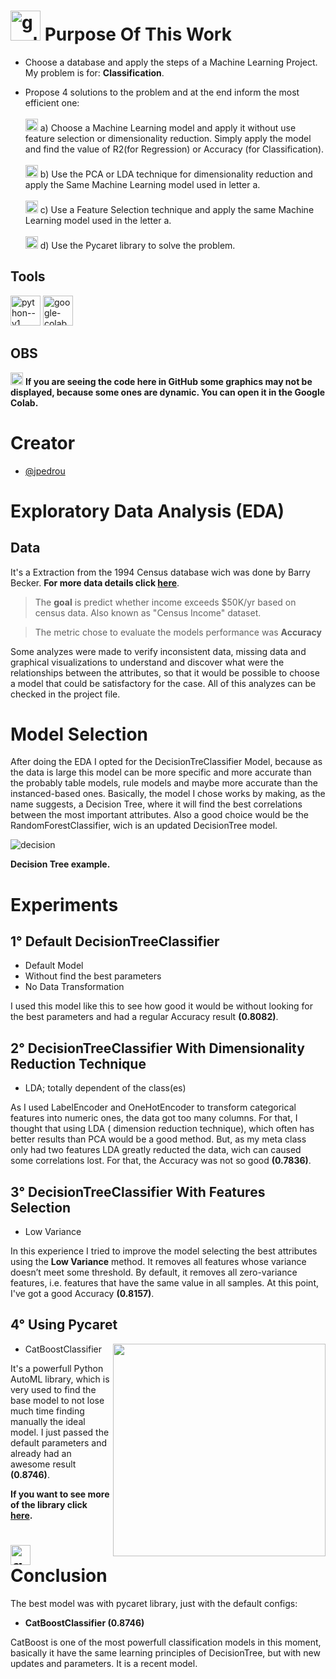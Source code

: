 # <img width="48" height="48" src="https://img.icons8.com/color/48/goal--v1.png" alt="goal--v1"/> Purpose Of This Work 
- Choose a database and apply the steps of a Machine Learning Project. My problem is for: **Classification**.

- Propose 4 solutions to the problem and at the end inform the most efficient one:
  <br><br> <img width="20" height="20" src="https://img.icons8.com/emoji/48/check-mark-emoji.png" alt="check-mark-emoji"/> a) Choose a Machine Learning model and apply it without use feature selection or dimensionality reduction. Simply apply the model and find the value of R2(for Regression) or 
    Accuracy (for Classification).
  <br><br> <img width="20" height="20" src="https://img.icons8.com/emoji/48/check-mark-emoji.png" alt="check-mark-emoji"/> b) Use the PCA or LDA technique for dimensionality reduction and apply the Same Machine Learning model used in letter a.
  <br><br> <img width="20" height="20" src="https://img.icons8.com/emoji/48/check-mark-emoji.png" alt="check-mark-emoji"/> c) Use a Feature Selection technique and apply the same Machine Learning model used in the letter a.
  <br><br> <img width="20" height="20" src="https://img.icons8.com/emoji/48/check-mark-emoji.png" alt="check-mark-emoji"/> d) Use the Pycaret library to solve the problem.

## Tools
<img width="48" height="48" src="https://img.icons8.com/color/48/python--v1.png" alt="python--v1"/> <img width="48" height="48" src="https://img.icons8.com/color/48/google-colab.png" alt="google-colab"/>

## OBS
<img width="20" height="20" src="https://img.icons8.com/color/48/spam.png" alt="spam"/> **If you are seeing the code here in GitHub some graphics may not be displayed, because some ones are dynamic. You can open it in the Google Colab.**

# Creator
- [@jpedrou](https://github.com/jpedrou)
 
# Exploratory Data Analysis (EDA)
## Data 
It's a Extraction from the 1994 Census database wich was done by Barry Becker.
**For more data details click [here](https://archive.ics.uci.edu/ml/datasets/adult)**.

> The **goal** is predict whether income exceeds $50K/yr based on census data. Also known as "Census Income" dataset.

> The metric chose to evaluate the models performance was **Accuracy**

Some analyzes were made to verify inconsistent data, missing data and graphical visualizations to understand and discover what were the relationships between the attributes, so that it would be possible to choose a model that could be satisfactory for the case. All of this analyzes can be checked in the project file.
# Model Selection
After doing the EDA I opted for the DecisionTreClassifier Model, because as the data is large this model can be more specific and more accurate than the probably table models, rule models and maybe more accurate than the instanced-based ones. Basically, the model I chose works by making, as the name suggests, a Decision Tree, where it will find the best correlations between the most important attributes. Also a good choice would be the RandomForestClassifier, wich is an updated DecisionTree model.

![decision](https://github.com/jpedrou/CensusML/assets/127536464/3ad4bcaf-068c-4eb2-b232-d746845b615a)

**Decision Tree example.**

# Experiments
## 1° Default DecisionTreeClassifier
- Default Model
- Without find the best parameters
- No Data Transformation
  
I used this model like this to see how good it would be without looking for the best parameters and had a regular Accuracy result **(0.8082)**.

## 2° DecisionTreeClassifier With Dimensionality Reduction Technique
- LDA; totally dependent of the class(es)

As I used LabelEncoder and OneHotEncoder to transform categorical features into numeric ones, the data got too many columns. For that, I thought that using LDA ( dimension reduction technique), which often has better results than PCA would be a good method. But, as my meta class only had two features LDA greatly reducted the data, wich can caused some correlations lost. For that, the Accuracy was not so good **(0.7836)**. 


## 3° DecisionTreeClassifier With Features Selection
- Low Variance
  
In this experience I tried to improve the model selecting the best attributes using the **Low Variance** method. It removes all features whose variance doesn’t meet some threshold. By default, it removes all zero-variance features, i.e. features that have the same value in all samples. At this point, I've got a good Accuracy **(0.8157)**.

## 4° Using Pycaret
- CatBoostClassifier <img align='right' width=340 src='https://github.com/jpedrou/CensusML/assets/127536464/4a0e380d-1579-406c-8063-3360d81a4686'>

It's a powerfull Python AutoML library, which is very used to find the base model to not lose much time finding manually the ideal model. I just passed the default parameters and already had an awesome result **(0.8746)**.

**If you want to see more of the library click [here](https://pycaret.org/).**

# <img width="32" height="32" src="https://img.icons8.com/color/48/goodnotes.png" alt="goodnotes"/> Conclusion 
The best model was with pycaret library, just with the default configs:
- **CatBoostClassifier (0.8746)**

CatBoost is one of the most powerfull classification models in this moment, basically it have the same learning principles of DecisionTree, but with new updates and parameters. It is a recent model.
